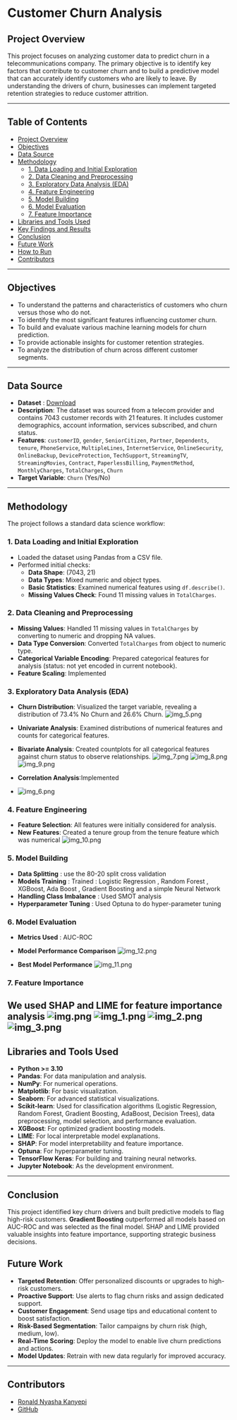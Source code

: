 # Customer Churn Analysis

## Project Overview

This project focuses on analyzing customer data to predict churn in a telecommunications company. The primary objective is to identify key factors that contribute to customer churn and to build a predictive model that can accurately identify customers who are likely to leave. By understanding the drivers of churn, businesses can implement targeted retention strategies to reduce customer attrition.

---
## Table of Contents

- [Project Overview](#project-overview)
- [Objectives](#objectives)
- [Data Source](#data-source)
- [Methodology](#methodology)
  - [1. Data Loading and Initial Exploration](#1-data-loading-and-initial-exploration)
  - [2. Data Cleaning and Preprocessing](#2-data-cleaning-and-preprocessing)
  - [3. Exploratory Data Analysis (EDA)](#3-exploratory-data-analysis-eda)
  - [4. Feature Engineering](#4-feature-engineering)
  - [5. Model Building](#5-model-building)
  - [6. Model Evaluation](#6-model-evaluation)
  - [7. Feature Importance](#7-feature-importance)
- [Libraries and Tools Used](#libraries-and-tools-used)
- [Key Findings and Results](#key-findings-and-results)
- [Conclusion](#conclusion)
- [Future Work](#future-work)
- [How to Run](#how-to-run)
- [Contributors](#contributors)

---
## Objectives

* To understand the patterns and characteristics of customers who churn versus those who do not.
* To identify the most significant features influencing customer churn.
* To build and evaluate various machine learning models for churn prediction.
* To provide actionable insights for customer retention strategies.
* To analyze the distribution of churn across different customer segments.

---
## Data Source
* **Dataset** : [Download](https://zhang-datasets.s3.us-east-2.amazonaws.com/telcoChurn.csv)
* **Description**: The dataset was sourced from a telecom provider and contains 7043 customer records with 21 features. It includes customer demographics, account information, services subscribed, and churn status.
* **Features**: `customerID`, `gender`, `SeniorCitizen`, `Partner`, `Dependents`, `tenure`, `PhoneService`, `MultipleLines`, `InternetService`, `OnlineSecurity`, `OnlineBackup`, `DeviceProtection`, `TechSupport`, `StreamingTV`, `StreamingMovies`, `Contract`, `PaperlessBilling`, `PaymentMethod`, `MonthlyCharges`, `TotalCharges`, `Churn`
* **Target Variable**: `Churn` (Yes/No)

---
## Methodology

The project follows a standard data science workflow:

### 1. Data Loading and Initial Exploration
* Loaded the dataset using Pandas from a CSV file.
* Performed initial checks:
    * **Data Shape**: (7043, 21)
    * **Data Types**: Mixed numeric and object types.
    * **Basic Statistics**: Examined numerical features using `df.describe()`.
    * **Missing Values Check**: Found 11 missing values in `TotalCharges`.

### 2. Data Cleaning and Preprocessing
* **Missing Values**: Handled 11 missing values in `TotalCharges` by converting to numeric and dropping NA values.
* **Data Type Conversion**: Converted `TotalCharges` from object to numeric type.
* **Categorical Variable Encoding**: Prepared categorical features for analysis (status: not yet encoded in current notebook).
* **Feature Scaling**: Implemented

### 3. Exploratory Data Analysis (EDA)
* **Churn Distribution**: Visualized the target variable, revealing a distribution of 73.4% No Churn and 26.6% Churn.
![img_5.png](images/img_5.png)

* **Univariate Analysis**: Examined distributions of numerical features and counts for categorical features.
* **Bivariate Analysis**: Created countplots for all categorical features against churn status to observe relationships.
![img_7.png](images/img_7.png)
![img_8.png](images/img_8.png)
![img_9.png](images/img_9.png)
* **Correlation Analysis**:Implemented
* ![img_6.png](images/img_6.png)

### 4. Feature Engineering
* **Feature Selection**: All features were initially considered for analysis.
* **New Features**: Created a tenure group from the tenure feature which was numerical
![img_10.png](images/img_10.png)

### 5. Model Building
* **Data Splitting** : use the 80-20 split cross validation
* **Models Training** : Trained : Logistic Regression , Random Forest , XGBoost, Ada Boost , Gradient Boosting and a simple Neural Network
* **Handling Class Imbalance** : Used SMOT analysis
* **Hyperparameter Tuning** : Used Optuna to do hyper-parameter tuning

### 6. Model Evaluation
* **Metrics Used** : AUC-ROC
* **Model Performance Comparison**
    ![img_12.png](images/img_12.png)

* **Best Model Performance**
 ![img_11.png](images/img_11.png)

### 7. Feature Importance
We used SHAP and LIME for feature importance analysis
![img.png](images/img.png)
![img_1.png](images/img_1.png)
![img_2.png](images/img_2.png)
![img_3.png](images/img_3.png)
---
## Libraries and Tools Used

* **Python >= 3.10**  
* **Pandas**: For data manipulation and analysis.  
* **NumPy**: For numerical operations.  
* **Matplotlib**: For basic visualization.  
* **Seaborn**: For advanced statistical visualizations.  
* **Scikit-learn**: Used for classification algorithms (Logistic Regression, Random Forest, Gradient Boosting, AdaBoost, Decision Trees), data preprocessing, model selection, and performance evaluation.
* **XGBoost**: For optimized gradient boosting models.  
* **LIME**: For local interpretable model explanations.  
* **SHAP**: For model interpretability and feature importance.  
* **Optuna**: For hyperparameter tuning.  
* **TensorFlow Keras**: For building and training neural networks.  
* **Jupyter Notebook**: As the development environment.  

---
## Conclusion

This project identified key churn drivers and built predictive models to flag high-risk customers. **Gradient Boosting** outperformed all models based on AUC-ROC and was selected as the final model. SHAP and LIME provided valuable insights into feature importance, supporting strategic business decisions.

## Future Work

- **Targeted Retention**: Offer personalized discounts or upgrades to high-risk customers.
- **Proactive Support**: Use alerts to flag churn risks and assign dedicated support.
- **Customer Engagement**: Send usage tips and educational content to boost satisfaction.
- **Risk-Based Segmentation**: Tailor campaigns by churn risk (high, medium, low).
- **Real-Time Scoring**: Deploy the model to enable live churn predictions and actions.
- **Model Updates**: Retrain with new data regularly for improved accuracy.

---
## Contributors

* [Ronald Nyasha Kanyepi](https://www.linkedin.com/in/ronald-nyasha-kanyepi/)
* [GitHub](https://github.com/ronaldkanyep)